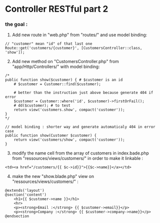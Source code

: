 
# Controller RESTful part 2

### the goal : 

1) Add new route in "web.php" from "routes/" and use model binding:
~~~
// "customer" mean "id" of that last one
Route::get('customers/{customer}', [CustomersController::class, 'show']);
~~~
2) Add new method on "CustomersController.php" from "app/Http/Controllers/" with model binding:
~~~
/*
public function show($customer) { # $customer is an id
    # $customer = Customer::find($customer);

    # better than the instruction just above because generate 404 if error
    $customer = Customer::where('id', $customer)->firstOrFail();
    # dd($customer); # to test
    return view('customers.show', compact('customer'));
}
*/

// model binding : shorter way and generate automaticaly 404 in error case
public function show(Customer $customer) {
    return view('customers/show', compact('customer'));
}
~~~
3) modify the name cell from the array of customers in index.bade.php from "ressources/views/customers/" in order to make it linkable :
~~~
<td><a href="/customers/{{ $c->id}}">{{$c->name}}</a></td>
~~~
4) make the new "show.blade.php" view on "ressources/views/customers/" :
~~~
@extends('layout')
@section('content')
	<h1>{{ $customer->name }}</h1>
	<hr>
	<p><strong>Email :</strong> {{ $customer->email}}</p>
	<p><strong>Company :</strong> {{ $customer->company->name}}</p>
@endsection
~~~

